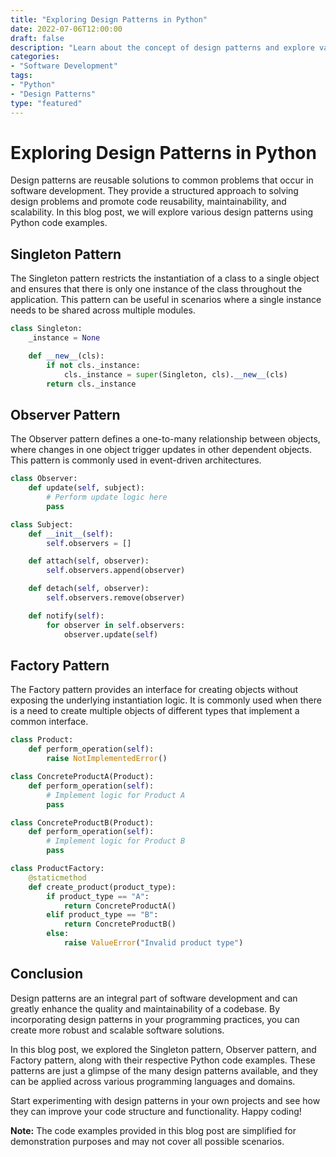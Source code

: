 ```yaml
--- 
title: "Exploring Design Patterns in Python"
date: 2022-07-06T12:00:00
draft: false
description: "Learn about the concept of design patterns and explore various design patterns using Python code examples."
categories:
- "Software Development"
tags:
- "Python"
- "Design Patterns"
type: "featured"
--- 
```


# Exploring Design Patterns in Python

Design patterns are reusable solutions to common problems that occur in software development. They provide a structured approach to solving design problems and promote code reusability, maintainability, and scalability. In this blog post, we will explore various design patterns using Python code examples.

## Singleton Pattern

The Singleton pattern restricts the instantiation of a class to a single object and ensures that there is only one instance of the class throughout the application. This pattern can be useful in scenarios where a single instance needs to be shared across multiple modules.

```python
class Singleton:
    _instance = None

    def __new__(cls):
        if not cls._instance:
            cls._instance = super(Singleton, cls).__new__(cls)
        return cls._instance
```

## Observer Pattern

The Observer pattern defines a one-to-many relationship between objects, where changes in one object trigger updates in other dependent objects. This pattern is commonly used in event-driven architectures.

```python
class Observer:
    def update(self, subject):
        # Perform update logic here
        pass

class Subject:
    def __init__(self):
        self.observers = []

    def attach(self, observer):
        self.observers.append(observer)

    def detach(self, observer):
        self.observers.remove(observer)

    def notify(self):
        for observer in self.observers:
            observer.update(self)
```

## Factory Pattern

The Factory pattern provides an interface for creating objects without exposing the underlying instantiation logic. It is commonly used when there is a need to create multiple objects of different types that implement a common interface.

```python
class Product:
    def perform_operation(self):
        raise NotImplementedError()

class ConcreteProductA(Product):
    def perform_operation(self):
        # Implement logic for Product A
        pass

class ConcreteProductB(Product):
    def perform_operation(self):
        # Implement logic for Product B
        pass

class ProductFactory:
    @staticmethod
    def create_product(product_type):
        if product_type == "A":
            return ConcreteProductA()
        elif product_type == "B":
            return ConcreteProductB()
        else:
            raise ValueError("Invalid product type")
```

## Conclusion

Design patterns are an integral part of software development and can greatly enhance the quality and maintainability of a codebase. By incorporating design patterns in your programming practices, you can create more robust and scalable software solutions.

In this blog post, we explored the Singleton pattern, Observer pattern, and Factory pattern, along with their respective Python code examples. These patterns are just a glimpse of the many design patterns available, and they can be applied across various programming languages and domains.

Start experimenting with design patterns in your own projects and see how they can improve your code structure and functionality. Happy coding!

**Note:** The code examples provided in this blog post are simplified for demonstration purposes and may not cover all possible scenarios.
